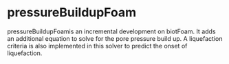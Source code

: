 # pressureBuildupFoam
pressureBuildupFoamis an incremental development on biotFoam.  It adds an additional equation to solve for the pore pressure build up.  A liquefaction criteria is also implemented in this solver to predict the onset of liquefaction.
